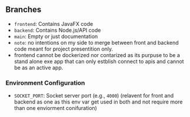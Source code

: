  ## Branches
- `frontend`: Contains JavaFX code  
- `backend`: Contains Node.js/API code  
- `main`: Empty or just documentation 
- `note`: no intentions on my side to merge between front and backend code 
meant for project presentition only.
- frontend cannot be dockerized nor contarized as its purpuse to be a stand alone exe app that can only estblish connect to apis and cannot be as an active app.


### Environment Configuration

- `SOCKET_PORT`: Socket server port (e.g., `4000`) (relavent for front and backend as one as this env var get used in both and not require more than one enviorment conifuration)